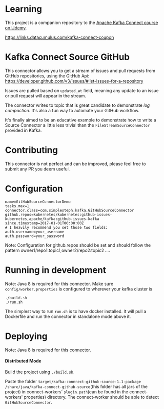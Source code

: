 # Learning

This project is a companion repository to the [Apache Kafka Connect course on Udemy](https://links.datacumulus.com/kafka-connect-coupon). 

https://links.datacumulus.com/kafka-connect-coupon

# Kafka Connect Source GitHub

This connector allows you to get a stream of issues and pull requests from GitHub repositories, using the GitHub Api: https://developer.github.com/v3/issues/#list-issues-for-a-repository

Issues are pulled based on `updated_at` field, meaning any update to an issue or pull request will appear in the stream. 

The connector writes to topic that is great candidate to demonstrate *log compaction*. It's also a fun way to automate your GitHub workflow. 

It's finally aimed to be an educative example to demonstrate how to write a Source Connector a little less trivial than the `FileStreamSourceConnector` provided in Kafka.

# Contributing

This connector is not perfect and can be improved, please feel free to submit any PR you deem useful. 

# Configuration

```
name=GitHubSourceConnectorDemo
tasks.max=1
connector.class=com.simplesteph.kafka.GitHubSourceConnector
github.repos=kubernetes/kubernetes:github-issues-kubernetes,apache/kafka:github-issues-kafka
since.timestamp=2017-01-01T00:00:00Z
# I heavily recommend you set those two fields:
auth.username=your_username
auth.password=your_password
```
Note: Configuration for github.repos should be set and should follow the pattern owner1/repo1:topic1,owner2/repo2:topic2 ....

# Running in development

Note: Java 8 is required for this connector. 
Make sure `config/worker.properties` is configured to wherever your kafka cluster is

```
./build.sh
./run.sh 
```

The simplest way to run `run.sh` is to have docker installed. It will pull a Dockerfile and run the connector in standalone mode above it. 

# Deploying

Note: Java 8 is required for this connector. 

#### Distributed Mode

Build the project using `./build.sh`.

Paste the folder `target/kafka-connnect-github-source-1.1-package /share/java/kafka-connect-github-source`(this folder has all jars of the project) 
in connect-workers' `plugin.path`(can be found in the connect-workers' properties) 
directory. The connect-worker should be able to detect `GitHubSourceConnector`.




